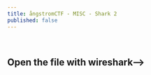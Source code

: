 ```yaml
---
title: ångstromCTF - MISC - Shark 2
published: false
---
```


 
&nbsp;
## Open the file with wireshark-->


<code class="language-plaintext highlighter-rouge">

